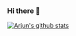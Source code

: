 ### Hi there 👋

[![Arjun's github stats](https://github-readme-stats.vercel.app/api?username=arjunsingh88&bg_color=30,e96443,904e95&title_color=fff&text_color=fff)](https://github.com/arjunsingh88/github-readme-stats)
<!--
**arjunsingh88/arjunsingh88** is a ✨ _special_ ✨ repository because its `README.md` (this file) appears on your GitHub profile.

Here are some ideas to get you started:

- 🔭 I’m currently working on ...
- 🌱 I’m currently learning ...
- 👯 I’m looking to collaborate on ...
- 🤔 I’m looking for help with ...
- 💬 Ask me about ...
- 📫 How to reach me: ...
- 😄 Pronouns: ...
- ⚡ Fun fact: ...
-->

